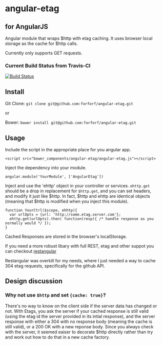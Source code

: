 angular-etag
============
for AngularJS
-------------

Angular module that wraps $http with etag caching. It uses browser local storage as the cache for $http calls.

Currently only supports GET requests.

### Current Build Status from Travis-CI
[![Build Status](https://travis-ci.org/forforf/angular-etag.png)](https://travis-ci.org/forforf/angular-etag)


Install
-------

Git Clone: `git clone git@github.com:forforf/angular-etag.git`

or

Bower: `bower install git@github.com:forforf/angular-etag.git`


Usage
-----

Include the script in the appropriate place for you angular app.

`<script src="bower_components/angular-etag/angular-etag.js"></script>`


Inject the dependency into your module.

`angular.module('YourModule', ['AngularEtag'])`


Inject and use the 'ehttp' object in your controller or services. `ehttp.get` should be a drop in replacement for `$http.get`, and you can set headers, and modify it just like $http.  In fact, $http and ehttp are identical objects (meaning that $http is modified when you inject this module). 

    function YourCtrl($scope, ehhtp){
      var urlOpts = {url: 'http://some.etag.server.com'};
      ehttp.get(urlOpts).then( function(resp){ /* handle response as you normally would */ });
    }


Cached Responses are stored in the browser's localStorage.


If you need a more robust libary with full REST, etag and other suppot you can checkout  [restangular](https://github.com/mgonto/restangular)

Restangular was overkill for my needs, where I just needed a way to cache 304 etag requests, specifically for the github API.


Design discussion
-----------------

### Why not use `$http` and set `{cache: true}`? 
There's no way to know on the client side if the server data has changed or not. With Etags, you ask the server if your cached response is still valid (using the etag id the server provided in its intial response), and the server response with either a 304 with no response body (meaning the cache is still valid), or a 200 OK with a new reponse body. Since you always check with the server, it seemed eaiser to decorate $http directly rather than try and work out how to do that in a new cache factory.

